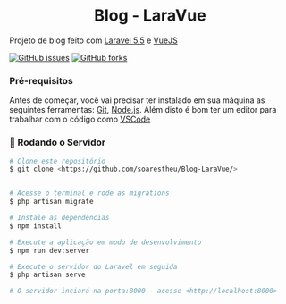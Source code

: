 <h1 align='center'>Blog - LaraVue</h1>

<p>Projeto de blog feito com <a href="https://laravel.com/docs/5.5">Laravel 5.5</a> e <a href="https://br.vuejs.org/v2/guide/index.html">VueJS</a></p>

<a href="https://github.com/soarestheu/Blog-LaraVue/issues"><img alt="GitHub issues" src="https://img.shields.io/github/issues/soarestheu/Blog-LaraVue"></a>
<a href="https://github.com/soarestheu/Blog-LaraVue/network"><img alt="GitHub forks" src="https://img.shields.io/github/forks/soarestheu/Blog-LaraVue"></a>

### Pré-requisitos

Antes de começar, você vai precisar ter instalado em sua máquina as seguintes ferramentas:
[Git](https://git-scm.com), [Node.js](https://nodejs.org/en/). 
Além disto é bom ter um editor para trabalhar com o código como [VSCode](https://code.visualstudio.com/)

### 🎲 Rodando o Servidor

```bash
# Clone este repositório
$ git clone <https://github.com/soarestheu/Blog-LaraVue/>


# Acesse o terminal e rode as migrations
$ php artisan migrate

# Instale as dependências
$ npm install

# Execute a aplicação em modo de desenvolvimento
$ npm run dev:server

# Execute o servidor do Laravel em seguida
$ php artisan serve

# O servidor inciará na porta:8000 - acesse <http://localhost:8000>
```
